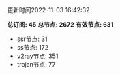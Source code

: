 更新时间2022-11-03 16:42:32

**总订阅: 45**
**总节点: 2672**
**有效节点: 631**
- ssr节点: 31
- ss节点: 172
- v2ray节点: 351
- trojan节点: 77
